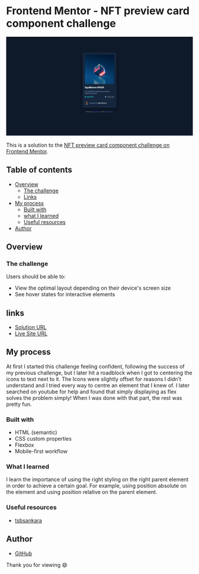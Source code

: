 # Frontend Mentor - NFT preview card component challenge

![Design preview for the QR code component coding challenge](./design/Screen-Shot.png)

This is a solution to the [NFT preview card component challenge on Frontend Mentor](https://www.frontendmentor.io/challenges/nft-preview-card-component-SbdUL_w0U). 

## Table of contents

- [Overview](#overview)
  - [The challenge](#the-challenge)
  - [Links](#links)
- [My process](#my-process)
  - [Built with](#built-with)
  - [what I learned](#what-i-learned)
  - [Useful resources](#useful-resources)
- [Author](#author)

## Overview

### The challenge

Users should be able to:

- View the optimal layout depending on their device's screen size
- See hover states for interactive elements

## links

- [Solution URL](https://github.com/Illyaas4Show/NFT-preview-card-component)
- [Live Site URL](https://dapper-daifuku-c62476.netlify.app)

## My process

At first I started this challenge feeling confident, following the success of my previous challenge, but I later hit a roadblock when I got to centering the icons to text next to it. The Icons were slightly offset for reasons I didn’t understand and I tried every way to centre an element that I knew of. I later searched on youtube for help and found that simply displaying as flex solves the problem simply! When I was done with that part, the rest was pretty fun.

### Built with

- HTML (semantic)
- CSS custom properties
- Flexbox
- Mobile-first workflow

### What I learned

I learn the importance of using the right styling on the right parent element in order to achieve a certain goal. For example, using position absolute on the element and using position relative on the parent element.

### Useful resources

- [tsbsankara](https://www.youtube.com/watch?v=9bGbykdR4T8)

## Author
- [GitHub](https://github.com/Illyaas4Show/)

Thank you for viewing :smile:
